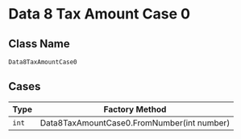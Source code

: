 
# Data 8 Tax Amount Case 0

## Class Name

`Data8TaxAmountCase0`

## Cases

| Type | Factory Method |
|  --- | --- |
| `int` | Data8TaxAmountCase0.FromNumber(int number) |

